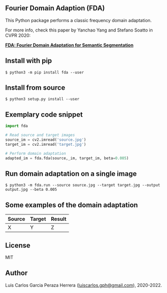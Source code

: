 Fourier Domain Adaption (FDA)
-----------------------------

This Python package performs a classic frequency domain adaptation.

For more info, check this paper by Yanchao Yang and Stefano Soatto in CVPR 2020: 

[**FDA: Fourier Domain Adaptation for Semantic Segmentation**](https://arxiv.org/abs/2004.05498)


Install with pip
----------------

```
$ python3 -m pip install fda --user
```


Install from source
-------------------

```
$ python3 setup.py install --user
```


Exemplary code snippet
----------------------

```python
import fda

# Read source and target images
source_im = cv2.imread('source.jpg')
target_im = cv2.imread('target.jpg')

# Perform domain adaptation
adapted_im = fda.fda(source,_im, target_im, beta=0.005)
```


Run domain adaptation on a single image
---------------------------------------

```
$ python3 -m fda.run --source source.jpg --target target.jpg --output output.jpg --beta 0.005
```


Some examples of the domain adaptation
--------------------------------------

| Source      | Target      | Result |
| ----------- | ----------- | ------ |
| X           | Y           | Z


License
-------

MIT


Author
------

Luis Carlos Garcia Peraza Herrera (luiscarlos.gph@gmail.com), 2020-2022.


